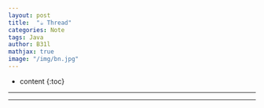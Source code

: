 ```yaml
---
layout: post
title:  "☕ Thread"
categories: Note
tags: Java
author: B31l
mathjax: true
image: "/img/bn.jpg"
---
```




* content
{:toc}
---



---

